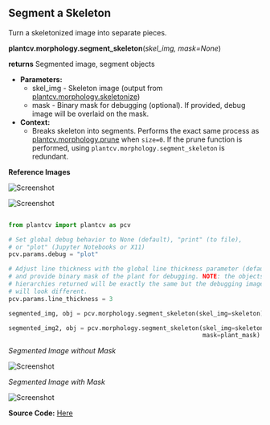 ## Segment a Skeleton 

Turn a skeletonized image into separate pieces. 

**plantcv.morphology.segment_skeleton**(*skel_img, mask=None*)

**returns** Segmented image, segment objects

- **Parameters:**
    - skel_img - Skeleton image (output from [plantcv.morphology.skeletonize](skeletonize.md))
    - mask - Binary mask for debugging (optional). If provided, debug image will be overlaid on the mask.
- **Context:**
    - Breaks skeleton into segments. Performs the exact same process as [plantcv.morphology.prune](prune.md) 
    when `size=0`. If the prune function is performed, using `plantcv.morphology.segment_skeleton` is redundant. 

**Reference Images**

![Screenshot](img/documentation_images/segment_skeleton/skeleton_image.jpg)

![Screenshot](img/documentation_images/segment_skeleton/mask_image.jpg)

```python

from plantcv import plantcv as pcv

# Set global debug behavior to None (default), "print" (to file), 
# or "plot" (Jupyter Notebooks or X11)
pcv.params.debug = "plot"

# Adjust line thickness with the global line thickness parameter (default = 5),
# and provide binary mask of the plant for debugging. NOTE: the objects and
# hierarchies returned will be exactly the same but the debugging image (segmented_img)
# will look different.
pcv.params.line_thickness = 3 

segmented_img, obj = pcv.morphology.segment_skeleton(skel_img=skeleton)

segmented_img2, obj = pcv.morphology.segment_skeleton(skel_img=skeleton, 
                                                      mask=plant_mask)

```

*Segmented Image without Mask*

![Screenshot](img/documentation_images/segment_skeleton/segmented_img.jpg)

*Segmented Image with Mask*

![Screenshot](img/documentation_images/segment_skeleton/segmented_img_mask.jpg)

**Source Code:** [Here](https://github.com/danforthcenter/plantcv/blob/main/plantcv/plantcv/morphology/segment_skeleton.py)
